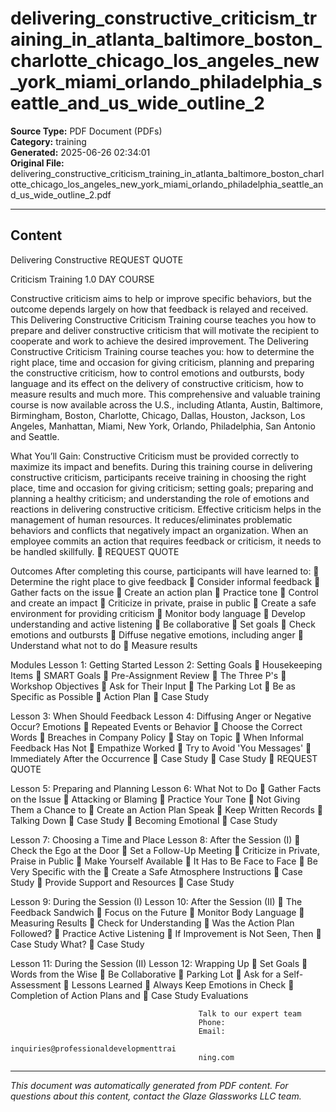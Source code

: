 ﻿# delivering_constructive_criticism_training_in_atlanta_baltimore_boston_charlotte_chicago_los_angeles_new_york_miami_orlando_philadelphia_seattle_and_us_wide_outline_2

**Source Type:** PDF Document (PDFs)  
**Category:** training  
**Generated:** 2025-06-26 02:34:01  
**Original File:** delivering_constructive_criticism_training_in_atlanta_baltimore_boston_charlotte_chicago_los_angeles_new_york_miami_orlando_philadelphia_seattle_and_us_wide_outline_2.pdf

---

## Content

Delivering
Constructive                                                                REQUEST QUOTE

Criticism
Training
                                                                            1.0 DAY COURSE




Constructive criticism aims to help or improve specific behaviors, but the
outcome depends largely on how that feedback is relayed and received. This
Delivering Constructive Criticism Training course teaches you how to prepare
and deliver constructive criticism that will motivate the recipient to cooperate
and work to achieve the desired improvement.
The Delivering Constructive Criticism Training course teaches you: how to
determine the right place, time and occasion for giving criticism, planning and
preparing the constructive criticism, how to control emotions and outbursts,
body language and its effect on the delivery of constructive criticism, how to
measure results and much more.
This comprehensive and valuable training course is now available across the
U.S., including Atlanta, Austin, Baltimore, Birmingham, Boston, Charlotte,
Chicago, Dallas, Houston, Jackson, Los Angeles, Manhattan, Miami, New York,
Orlando, Philadelphia, San Antonio and Seattle.




What You’ll Gain:
Constructive Criticism must be provided correctly to maximize its impact and benefits.
During this training course in delivering constructive criticism, participants receive training in
choosing the right place, time and occasion for giving criticism; setting goals; preparing and
planning a healthy criticism; and understanding the role of emotions and reactions in
delivering constructive criticism.
Effective criticism helps in the management of human resources. It reduces/eliminates
problematic behaviors and conflicts that negatively impact an organization. When an
employee commits an action that requires feedback or criticism, it needs to be handled
skillfully.
                                                                           REQUEST QUOTE




Outcomes
After completing this course, participants will have learned to:
    Determine the right place to give feedback
    Consider informal feedback
    Gather facts on the issue
    Create an action plan
    Practice tone
    Control and create an impact
    Criticize in private, praise in public
    Create a safe environment for providing criticism
    Monitor body language
    Develop understanding and active listening
    Be collaborative
    Set goals
    Check emotions and outbursts
    Diffuse negative emotions, including anger
    Understand what not to do
    Measure results




Modules
 Lesson 1: Getting Started               Lesson 2: Setting Goals
    Housekeeping Items                      SMART Goals
    Pre-Assignment Review                   The Three P's
    Workshop Objectives                     Ask for Their Input
    The Parking Lot                         Be as Specific as Possible
    Action Plan                             Case Study


Lesson 3: When Should Feedback           Lesson 4: Diffusing Anger or Negative
Occur?                                   Emotions
    Repeated Events or Behavior             Choose the Correct Words
    Breaches in Company Policy              Stay on Topic
    When Informal Feedback Has Not          Empathize
      Worked                                 Try to Avoid 'You Messages'
    Immediately After the Occurrence        Case Study
    Case Study
                                                                             REQUEST QUOTE




Lesson 5: Preparing and Planning             Lesson 6: What Not to Do
   Gather Facts on the Issue                    Attacking or Blaming
   Practice Your Tone                           Not Giving Them a Chance to
   Create an Action Plan                          Speak
   Keep Written Records                         Talking Down
   Case Study                                   Becoming Emotional
                                                 Case Study


Lesson 7: Choosing a Time and Place          Lesson 8: After the Session (I)
   Check the Ego at the Door                    Set a Follow-Up Meeting
   Criticize in Private, Praise in Public       Make Yourself Available
   It Has to Be Face to Face                    Be Very Specific with the
   Create a Safe Atmosphere                       Instructions
   Case Study                                   Provide Support and Resources
                                                 Case Study


Lesson 9: During the Session (I)             Lesson 10: After the Session (II)
   The Feedback Sandwich                        Focus on the Future
   Monitor Body Language                        Measuring Results
   Check for Understanding                      Was the Action Plan Followed?
   Practice Active Listening                    If Improvement is Not Seen, Then
   Case Study                                     What?
                                                 Case Study


Lesson 11: During the Session (II)           Lesson 12: Wrapping Up
   Set Goals                                    Words from the Wise
   Be Collaborative                             Parking Lot
   Ask for a Self-Assessment                    Lessons Learned
   Always Keep Emotions in Check                Completion of Action Plans and
   Case Study                                     Evaluations




                                              Talk to our expert team
                                              Phone:
                                              Email:
                                              inquiries@professionaldevelopmenttrai
                                              ning.com

---

*This document was automatically generated from PDF content. For questions about this content, contact the Glaze Glassworks LLC team.*
